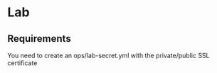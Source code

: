 # Lab


## Requirements

You need to create an ops/lab-secret.yml with the private/public SSL certificate
